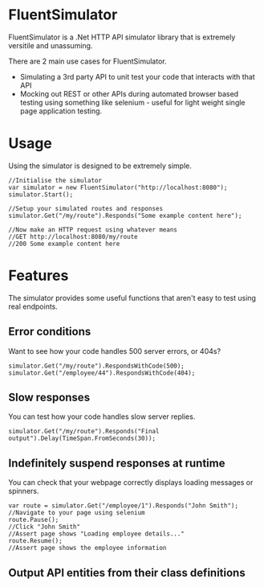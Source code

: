 # FluentSimulator
FluentSimulator is a .Net HTTP API simulator library that is extremely versitile and unassuming. 

There are 2 main use cases for FluentSimulator.

- Simulating a 3rd party API to unit test your code that interacts with that API
- Mocking out REST or other APIs during automated browser based testing using something like selenium - useful for light weight single page application testing.

# Usage
Using the simulator is designed to be extremely simple.

    //Initialise the simulator
    var simulator = new FluentSimulator("http://localhost:8080");
    simulator.Start();
    
    //Setup your simulated routes and responses
    simulator.Get("/my/route").Responds("Some example content here");

    //Now make an HTTP request using whatever means
    //GET http://localhost:8080/my/route
    //200 Some example content here
    
# Features
The simulator provides some useful functions that aren't easy to test using real endpoints.

## Error conditions
Want to see how your code handles 500 server errors, or 404s?

    simulator.Get("/my/route").RespondsWithCode(500);
    simulator.Get("/employee/44").RespondsWithCode(404);
    
## Slow responses
You can test how your code handles slow server replies.

    simulator.Get("/my/route").Responds("Final output").Delay(TimeSpan.FromSeconds(30));
    
## Indefinitely suspend responses at runtime
You can check that your webpage correctly displays loading messages or spinners.

    var route = simulator.Get("/employee/1").Responds("John Smith");
    //Navigate to your page using selenium
    route.Pause();
    //Click "John Smith"
    //Assert page shows "Loading employee details..."
    route.Resume();
    //Assert page shows the employee information
    
## Output API entities from their class definitions




